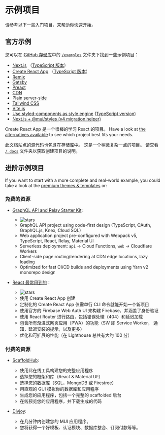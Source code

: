# 示例项目

<p class="description">请参考以下一些入门项目，来帮助你快速开始。</p>

## 官方示例

您可以在 [GitHub 存储库](https://github.com/mui/material-ui)中的 [`/examples`](https://github.com/mui/material-ui/tree/master/examples) 文件夹下找到一些示例项目：

<!-- #default-branch-switch -->

- [Next.js](https://github.com/mui/material-ui/tree/next/examples/nextjs) （[TypeScript 版本](https://github.com/mui/material-ui/tree/next/examples/nextjs-with-typescript)）
- [Create React App](https://github.com/mui/material-ui/tree/next/examples/create-react-app) （[TypeScript 版本](https://github.com/mui/material-ui/tree/next/examples/create-react-app-with-typescript)）
- [Remix](https://github.com/mui/material-ui/tree/master/examples/material-ui-remix-ts)
- [Gatsby](https://github.com/mui/material-ui/tree/master/examples/material-ui-gatsby)
- [Preact](https://github.com/mui/material-ui/tree/master/examples/material-ui-preact)
- [CDN](https://github.com/mui/material-ui/tree/master/examples/material-ui-via-cdn)
- [Plain server-side](https://github.com/mui/material-ui/tree/master/examples/material-ui-express-ssr)
- [Tailwind CSS](https://github.com/mui/material-ui/tree/master/examples/material-ui-cra-tailwind-ts)
- [Vite.js](https://github.com/mui/material-ui/tree/master/examples/material-vite)
- [Use styled-components as style engine](https://github.com/mui/material-ui/tree/master/examples/material-ui-cra-styled-components-ts) ([TypeScript version](https://github.com/mui/material-ui/tree/master/examples/material-ui-cra-styled-components-ts))
- [Next.js + @mui/styles (v4 migration helper)](https://github.com/mui/material-ui/tree/master/examples/material-ui-nextjs-ts-v4-v5-migration)

Create React App 是一个很棒的学习 React 的项目。 Have a look at [the alternatives available](https://github.com/facebook/create-react-app/blob/HEAD/README.md#popular-alternatives) to see which project best fits your needs.

此文档站点的源代码也包含在存储库中。 这是一个稍微复杂一点的项目。 请查看 [`/ docs`](https://github.com/mui/material-ui/tree/master/docs) 文件夹以获取创建项目的说明。

## 进阶示例项目

If you want to start with a more complete and real-world example, you could take a look at the [premium themes & templates](https://mui.com/store/?utm_source=docs&utm_medium=referral&utm_campaign=example-projects-store) or:

### 免费的资源

- [GraphQL API and Relay Starter Kit](https://github.com/kriasoft/relay-starter-kit):

  - ![stars](https://img.shields.io/github/stars/kriasoft/graphql-starter.svg?style=social&label=Star)
  - GraphQL API project using code-first design (TypeScript, OAuth, GraphQL.js, Knex, Cloud SQL)
  - Web application project pre-configured with Webpack v5, TypeScript, React, Relay, Material UI
  - Serverless deployment: `api` -> Cloud Functions, `web` -> Cloudflare Workers
  - Client-side page routing/rendering at CDN edge locations, lazy loading
  - Optimized for fast CI/CD builds and deployments using Yarn v2 monorepo design

- [React 最常用到的](https://github.com/TarikHuber/react-most-wanted)：

  - ![stars](https://img.shields.io/github/stars/TarikHuber/react-most-wanted.svg?style=social&label=Star)
  - 使用 Create React App 创建
  - 定制化的 Create React App 仅需单行 CLI 命令就能开始一个新项目
  - 使用官方的 Firebase Web Auth UI 来构建 Firebase，并涵盖了身份验证
  - 使用 React Router 进行路由，包括错误处理（404）和延迟加载
  - 包含所有渐进式网页应用（PWA）的功能（SW 即 Service Worker， 通知，延迟安装的提示，以及更多）
  - 优化和可扩展的性能（在 Lighthouse 总共有大约 100 分）

<!-- TODO: revert this once it is migrated to v5
- [React SaaS Template](https://github.com/dunky11/react-saas-template):

  - ![stars](https://img.shields.io/github/stars/dunky11/react-saas-template.svg?style=social&label=Star)
  - Created with Create React App
  - Features a landing page, a blog, an area to login/register and an admin-dashboard
  - Fully routed using react-router
  - Lazy loads components to boost performance
  - Components for statistics, text with emoji support, image upload and much more...
-->

<!-- TODO: revert this once it is migrated to v5
- [Material Sense](https://github.com/alexanmtz/material-sense):

  - ![stars](https://img.shields.io/github/stars/alexanmtz/material-sense.svg?style=social&label=Star)
  - Graph using recharts
  - React Router included with a navigation example
  - A docker container with an Nginx server for production build
  - Created with Create React App
-->

### 付费的资源

- [ScaffoldHub](https://scaffoldhub.io/?partner=1):

  - 使用此在线工具构建您的完整应用程序
  - 选择您的框架和库（React & Material UI!）
  - 选择您的数据库（SQL，MongoDB 或 Firestree）
  - 用直观的 GUI 模拟你的数据库和应用程序
  - 生成您的应用程序，包括一个完整的 scaffolded 后台
  - 在线预览您的应用程序，并下载生成的代码

- [Divjoy](https://divjoy.com?via=material-ui):

  - 在几分钟内创建您的 MUI 应用程序。
  - 您将获得一个好模板、认证模块、数据库整合、订阅付款等等。
